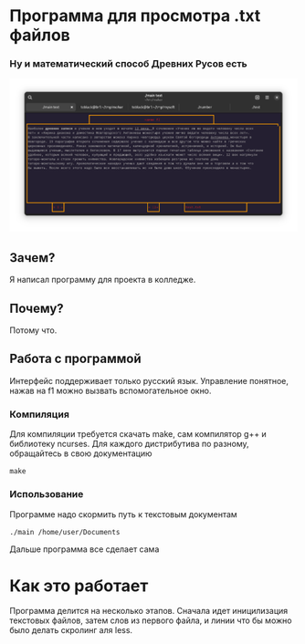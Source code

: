 <h1 aligh="center">Программа для просмотра .txt файлов</h1>
<h3 aligh="center">Ну и математический способ Древних Русов есть</h3>

![mohar](image.png "mohoar")

## Зачем?
Я написал программу для проекта в колледже.

## Почему?
Потому что.

## Работа с программой
Интерфейс поддерживает только русский язык. Управление понятное, нажав на f1 можно вызвать вспомогательное окно.

### Компиляция
Для компиляции требуется скачать make, сам компилятор g++ и библиотеку ncurses. Для каждого дистрибутива по разному, обращайтесь в свою документацию 
```
make
```

### Использование
Программе надо скормить путь к текстовым документам
```
./main /home/user/Documents
```
Дальше программа все сделает сама

# Как это работает
Программа делится на несколько этапов. Сначала идет иницилизация текстовых файлов, затем слов из первого файла, и линии что бы можно было делать скролинг аля less. 

